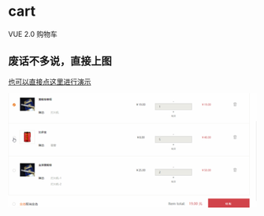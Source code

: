 # cart
VUE 2.0 购物车
## 废话不多说，直接上图

[也可以直接点这里进行演示](https://zhangbaron1.github.io/cart/)

![vue购物车](https://github.com/ZhangBaron1/cart/blob/master/%E8%B4%AD%E7%89%A9%E8%BD%A6.gif "vue购物车")
